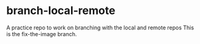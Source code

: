 # branch-local-remote
A practice repo to work on branching with the local and remote repos
This is the fix-the-image branch.